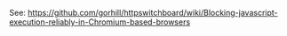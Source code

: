 See: <https://github.com/gorhill/httpswitchboard/wiki/Blocking-javascript-execution-reliably-in-Chromium-based-browsers>